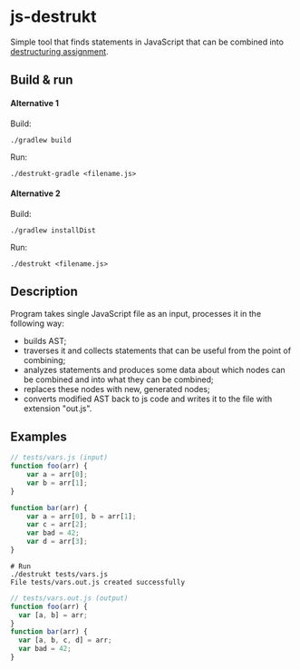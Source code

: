 # js-destrukt

Simple tool that finds statements in JavaScript that can be combined into [destructuring assignment](https://developer.mozilla.org/en-US/docs/Web/JavaScript/Reference/Operators/Destructuring_assignment).

## Build & run

#### Alternative 1

Build:

```
./gradlew build
```

Run:

```
./destrukt-gradle <filename.js>
```

#### Alternative 2

Build:

```
./gradlew installDist
```

Run:

```
./destrukt <filename.js>
```

## Description

Program takes single JavaScript file as an input, processes it in the following way:
* builds AST;
* traverses it and collects statements that can be useful from the point of combining;
* analyzes statements and produces some data about which nodes can be combined and into what they can be combined;
* replaces these nodes with new, generated nodes;
* converts modified AST back to js code and writes it to the file with extension "out.js".

## Examples

```javascript
// tests/vars.js (input)
function foo(arr) {
    var a = arr[0];
    var b = arr[1];
}

function bar(arr) {
    var a = arr[0], b = arr[1];
    var c = arr[2];
    var bad = 42;
    var d = arr[3];
}
```

```
# Run
./destrukt tests/vars.js
File tests/vars.out.js created successfully
```

```javascript
// tests/vars.out.js (output)
function foo(arr) {
  var [a, b] = arr;
}
function bar(arr) {
  var [a, b, c, d] = arr;
  var bad = 42;
}
```
